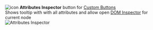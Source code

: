 ![icon](https://raw.github.com/Infocatcher/Custom_Buttons/master/Attributes_Inspector/icon.png)&nbsp;<strong>Attributes Inspector</strong> button for [Custom Buttons](https://addons.mozilla.org/addon/custom-buttons/)
<br>Shows tooltip with with all attributes and allow open [DOM Inspector](https://addons.mozilla.org/addon/dom-inspector-6622/) for current node
<br>![Attributes Inspector](https://raw.github.com/Infocatcher/Custom_Buttons/master/Attributes_Inspector/attrsInspector-en.png)